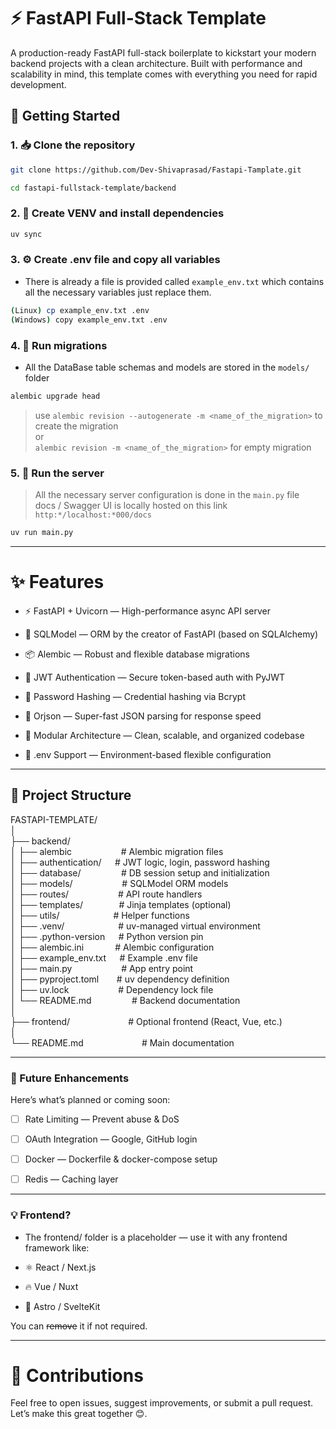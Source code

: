 # ⚡ FastAPI Full-Stack Template

A production-ready FastAPI full-stack boilerplate to kickstart your modern backend projects with a clean architecture. Built with performance and scalability in mind, this template comes with everything you need for rapid development.

## 🚀 Getting Started

### 1. 📥 Clone the repository

```bash
git clone https://github.com/Dev-Shivaprasad/Fastapi-Tamplate.git

cd fastapi-fullstack-template/backend
```

### 2. 🧪 Create VENV and install dependencies

```bash
uv sync
```

### 3. ⚙️ Create .env file and copy all variables
- There is already a file is provided called ```example_env.txt``` which contains all the necessary variables just replace them.   
  
```bash
(Linux) cp example_env.txt .env
(Windows) copy example_env.txt .env
```

### 4. 🔄 Run migrations
- All the DataBase table schemas and models are stored in the ```models/``` folder      
  
```bash
alembic upgrade head
```
>use ```alembic revision --autogenerate -m <name_of_the_migration>``` to create the migration  
or  
 ```alembic revision -m <name_of_the_migration>``` for  empty migration  

### 5. 🚀 Run the server
> All the necessary server configuration is done in the ```main.py``` file   
> docs / Swagger UI is locally hosted on this link  ```http:*/localhost:*000/docs``` 

```python
uv run main.py
```
---


# ✨ Features  
- ⚡ FastAPI + Uvicorn — High-performance async API server

- 🔗 SQLModel — ORM by the creator of FastAPI (based on SQLAlchemy)

- 📦 Alembic — Robust and flexible database migrations

- 🔐 JWT Authentication — Secure token-based auth with PyJWT

- 🧂 Password Hashing — Credential hashing via Bcrypt

- 🚀 Orjson — Super-fast JSON parsing for response speed

- 🧩 Modular Architecture — Clean, scalable, and organized codebase

- 🌱 .env Support — Environment-based flexible configuration

---

## 📁 Project Structure

FASTAPI-TEMPLATE/  
│  
├── backend/    
│   ├── alembic``           ``# Alembic migration files  
│   ├── authentication/``   ``# JWT logic, login, password hashing  
│   ├── database/``         ``# DB session setup and initialization  
│   ├── models/``           ``# SQLModel ORM models  
│   ├── routes/``           ``# API route handlers  
│   ├── templates/``        ``# Jinja templates (optional)  
│   ├── utils/``            ``# Helper functions  
│   ├── .venv/``            ``# uv-managed virtual environment  
│   ├── .python-version``   ``# Python version pin  
│   ├── alembic.ini``       ``# Alembic configuration  
│   ├── example_env.txt``   ``# Example .env file  
│   ├── main.py``           ``# App entry point  
│   ├── pyproject.toml``    ``# uv dependency definition   
│   ├── uv.lock``           ``# Dependency lock file  
│   └── README.md``         ``# Backend documentation  
│  
├── frontend/``             ``# Optional frontend (React, Vue, etc.)  
│  
└── README.md``             ``# Main documentation  


---

### 🧩 Future Enhancements  
Here’s what’s planned or coming soon:  

- [ ] Rate Limiting — Prevent abuse & DoS

- [ ] OAuth Integration — Google, GitHub login

- [ ] Docker — Dockerfile & docker-compose setup

- [ ] Redis — Caching layer
 
---  

### 💡 Frontend?
- The frontend/ folder is a placeholder — use it with any frontend framework like:  
  
- ⚛️ React / Next.js

- 🔥 Vue / Nuxt

- 🌌 Astro / SvelteKit

You can ~~remove~~ it if not required.

---
# 🙌 Contributions  

Feel free to open issues, suggest improvements, or submit a pull request. Let’s make this great together 😊.